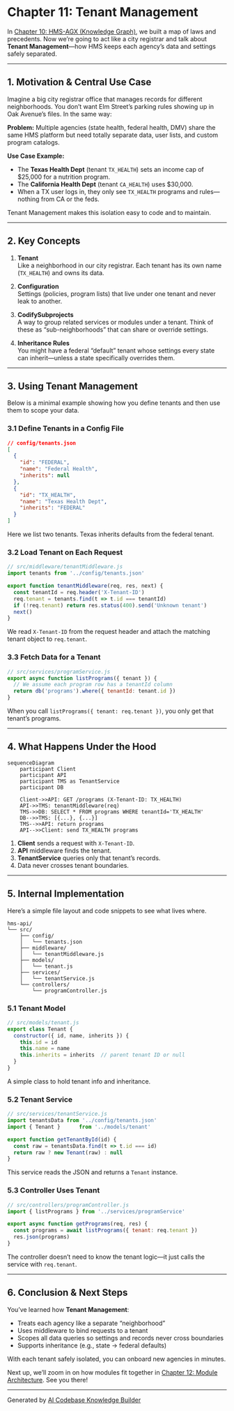 # Chapter 11: Tenant Management

In [Chapter 10: HMS-AGX (Knowledge Graph)](10_hms_agx__knowledge_graph__.md), we built a map of laws and precedents. Now we’re going to act like a city registrar and talk about **Tenant Management**—how HMS keeps each agency’s data and settings safely separated.

---

## 1. Motivation & Central Use Case

Imagine a big city registrar office that manages records for different neighborhoods. You don’t want Elm Street’s parking rules showing up in Oak Avenue’s files. In the same way:

**Problem:** Multiple agencies (state health, federal health, DMV) share the same HMS platform but need totally separate data, user lists, and custom program catalogs.

**Use Case Example:**  
- The **Texas Health Dept** (tenant `TX_HEALTH`) sets an income cap of \$25,000 for a nutrition program.  
- The **California Health Dept** (tenant `CA_HEALTH`) uses \$30,000.  
- When a TX user logs in, they only see `TX_HEALTH` programs and rules—nothing from CA or the feds.

Tenant Management makes this isolation easy to code and to maintain.

---

## 2. Key Concepts

1. **Tenant**  
   Like a neighborhood in our city registrar. Each tenant has its own name (`TX_HEALTH`) and owns its data.

2. **Configuration**  
   Settings (policies, program lists) that live under one tenant and never leak to another.

3. **CodifySubprojects**  
   A way to group related services or modules under a tenant. Think of these as “sub-neighborhoods” that can share or override settings.

4. **Inheritance Rules**  
   You might have a federal “default” tenant whose settings every state can inherit—unless a state specifically overrides them.

---

## 3. Using Tenant Management

Below is a minimal example showing how you define tenants and then use them to scope your data.

### 3.1 Define Tenants in a Config File

```json
// config/tenants.json
[
  {
    "id": "FEDERAL",
    "name": "Federal Health",
    "inherits": null
  },
  {
    "id": "TX_HEALTH",
    "name": "Texas Health Dept",
    "inherits": "FEDERAL"
  }
]
```
Here we list two tenants. Texas inherits defaults from the federal tenant.

### 3.2 Load Tenant on Each Request

```js
// src/middleware/tenantMiddleware.js
import tenants from '../config/tenants.json'

export function tenantMiddleware(req, res, next) {
  const tenantId = req.header('X-Tenant-ID')
  req.tenant = tenants.find(t => t.id === tenantId)
  if (!req.tenant) return res.status(400).send('Unknown tenant')
  next()
}
```
We read `X-Tenant-ID` from the request header and attach the matching tenant object to `req.tenant`.

### 3.3 Fetch Data for a Tenant

```js
// src/services/programService.js
export async function listPrograms({ tenant }) {
  // We assume each program row has a tenantId column
  return db('programs').where({ tenantId: tenant.id })
}
```
When you call `listPrograms({ tenant: req.tenant })`, you only get that tenant’s programs.

---

## 4. What Happens Under the Hood

```mermaid
sequenceDiagram
    participant Client
    participant API
    participant TMS as TenantService
    participant DB

    Client->>API: GET /programs (X-Tenant-ID: TX_HEALTH)
    API->>TMS: tenantMiddleware(req)
    TMS->>DB: SELECT * FROM programs WHERE tenantId='TX_HEALTH'
    DB-->>TMS: [{...}, {...}]
    TMS-->>API: return programs
    API-->>Client: send TX_HEALTH programs
```

1. **Client** sends a request with `X-Tenant-ID`.  
2. **API** middleware finds the tenant.  
3. **TenantService** queries only that tenant’s records.  
4. Data never crosses tenant boundaries.

---

## 5. Internal Implementation

Here’s a simple file layout and code snippets to see what lives where.

```
hms-api/
└── src/
    ├── config/
    │   └── tenants.json
    ├── middleware/
    │   └── tenantMiddleware.js
    ├── models/
    │   └── tenant.js
    ├── services/
    │   └── tenantService.js
    └── controllers/
        └── programController.js
```

### 5.1 Tenant Model

```js
// src/models/tenant.js
export class Tenant {
  constructor({ id, name, inherits }) {
    this.id = id
    this.name = name
    this.inherits = inherits  // parent tenant ID or null
  }
}
```

A simple class to hold tenant info and inheritance.

### 5.2 Tenant Service

```js
// src/services/tenantService.js
import tenantsData from '../config/tenants.json'
import { Tenant }      from '../models/tenant'

export function getTenantById(id) {
  const raw = tenantsData.find(t => t.id === id)
  return raw ? new Tenant(raw) : null
}
```

This service reads the JSON and returns a `Tenant` instance.

### 5.3 Controller Uses Tenant

```js
// src/controllers/programController.js
import { listPrograms } from '../services/programService'

export async function getPrograms(req, res) {
  const programs = await listPrograms({ tenant: req.tenant })
  res.json(programs)
}
```

The controller doesn’t need to know the tenant logic—it just calls the service with `req.tenant`.

---

## 6. Conclusion & Next Steps

You’ve learned how **Tenant Management**:

- Treats each agency like a separate “neighborhood”  
- Uses middleware to bind requests to a tenant  
- Scopes all data queries so settings and records never cross boundaries  
- Supports inheritance (e.g., state → federal defaults)

With each tenant safely isolated, you can onboard new agencies in minutes.  

Next up, we’ll zoom in on how modules fit together in [Chapter 12: Module Architecture](12_module_architecture_.md). See you there!

---

Generated by [AI Codebase Knowledge Builder](https://github.com/The-Pocket/Tutorial-Codebase-Knowledge)